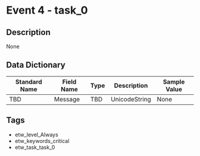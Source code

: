 # Event 4 - task_0

## Description
None

## Data Dictionary
|Standard Name|Field Name|Type|Description|Sample Value|
|---|---|---|---|---|
|TBD|Message|TBD|UnicodeString|None|None|

## Tags
* etw_level_Always
* etw_keywords_critical
* etw_task_task_0